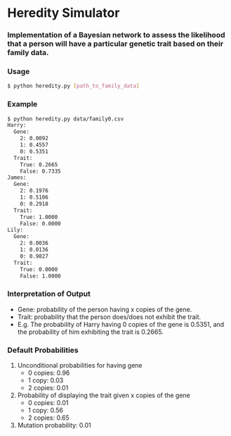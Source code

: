 # Heredity Simulator

### Implementation of a Bayesian network to assess the likelihood that a person will have a particular genetic trait based on their family data.

### Usage
```bash
$ python heredity.py [path_to_family_data]
```
### Example
```bash
$ python heredity.py data/family0.csv
Harry:
  Gene:
    2: 0.0092
    1: 0.4557
    0: 0.5351
  Trait:
    True: 0.2665
    False: 0.7335
James:
  Gene:
    2: 0.1976
    1: 0.5106
    0: 0.2918
  Trait:
    True: 1.0000
    False: 0.0000
Lily:
  Gene:
    2: 0.0036
    1: 0.0136
    0: 0.9827
  Trait:
    True: 0.0000
    False: 1.0000
```

### Interpretation of Output
- Gene: probability of the person having x copies of the gene.
- Trait: probability that the person does/does not exhibit the trait.
- E.g. The probability of Harry having 0 copies of the gene is 0.5351, and the probability of him exhibiting the trait is 0.2665.

### Default Probabilities
1. Unconditional probabilities for having gene
    - 0 copies: 0.96
    - 1 copy: 0.03
    - 2 copies: 0.01
2. Probability of displaying the trait given x copies of the gene
    - 0 copies: 0.01
    - 1 copy: 0.56
    - 2 copies: 0.65
3. Mutation probability: 0.01

